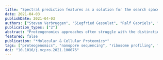 ```yaml
---
title: "Spectral prediction features as a solution for the search space size problem in proteogenomics"
date: 2021-04-03
publishDate: 2021-04-03
authors: ["Steven Verbruggen", "Siegfried Gessulat", "Ralf Gabriels", "Anna Matsaroki", "Hendrik Van de Voorde", "Bernhard Kuster", "Sven Degroeve", "Lennart Martens", "Wim Van Criekinge", "Mathias Wilhelm", "Gerben Menschaert"]
publication_types: ["2"]
abstract: "Proteogenomics approaches often struggle with the distinction between true and false peptide-to-spectrum matches as the database size enlarges. However, features extracted from tandem mass spectrometry intensity predictors can enhance the peptide identification rate and can provide extra confidence for peptide-to-spectrum matching in a proteogenomics context. To that end, features from the spectral intensity pattern predictors MS2PIP and Prosit were combined with the canonical scores from MaxQuant in the Percolator postprocessing tool for protein sequence databases constructed out of ribosome profiling and nanopore RNA-Seq analyses. The presented results provide evidence that this approach enhances both the identification rate as well as the validation stringency in a proteogenomic setting."
featured: false
publication: "*Molecular & Cellular Proteomics*"
tags: ["proteogenomics", "nanopore sequencing", "ribosome profiling", "RNA-Seq", "machine learning", "proteoform", "deep learning"]
doi: "10.1016/j.mcpro.2021.100076"
---
```

